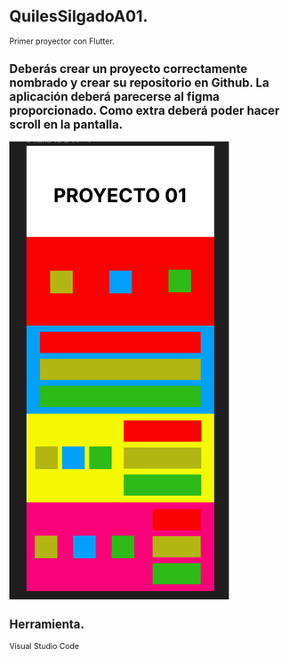# QuilesSilgadoA01.

Primer proyector con Flutter.

##  Deberás crear un proyecto correctamente nombrado y crear su repositorio en Github. La aplicación deberá parecerse al figma proporcionado. Como extra deberá poder hacer scroll en la pantalla.
![Ejemplo de imagen](https://github.com/ericquiles/QuilesSilgadoA01/blob/master/Captura.PNG)

## Herramienta.
Visual Studio Code




